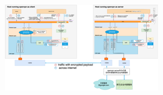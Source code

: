![](https://raw.githubusercontent.com/com-wushuang/pics/main/vpn%E5%B7%A5%E4%BD%9C%E5%8E%9F%E7%90%86.png)